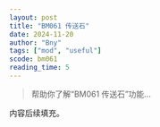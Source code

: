 ```yaml
---
layout: post
title: "BM061 传送石"
date: 2024-11-20
author: "Bny"
tags: ["mod", "useful"]
scode: bm061
reading_time: 5
---
```


> 帮助你了解“BM061 传送石”功能...

内容后续填充。
